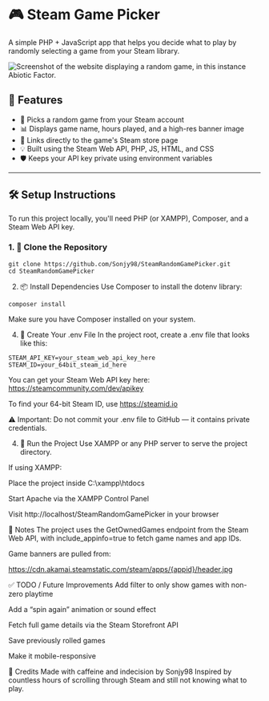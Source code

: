 # 🎮 Steam Game Picker

A simple PHP + JavaScript app that helps you decide what to play by randomly selecting a game from your Steam library.

![Screenshot of the website displaying a random game, in this instance Abiotic Factor.](https://imgur.com/XDPmpPB)

## 🧩 Features

- 🎲 Picks a random game from your Steam account
- 📊 Displays game name, hours played, and a high-res banner image
- 🔗 Links directly to the game's Steam store page
- 💡 Built using the Steam Web API, PHP, JS, HTML, and CSS
- 🛡️ Keeps your API key private using environment variables

---

## 🛠 Setup Instructions

To run this project locally, you'll need PHP (or XAMPP), Composer, and a Steam Web API key.

### 1. 🔁 Clone the Repository
```
git clone https://github.com/Sonjy98/SteamRandomGamePicker.git
cd SteamRandomGamePicker
```
2. 📦 Install Dependencies
Use Composer to install the dotenv library:
```
composer install
```
Make sure you have Composer installed on your system.

4. 🔐 Create Your .env File
In the project root, create a .env file that looks like this:
```
STEAM_API_KEY=your_steam_web_api_key_here
STEAM_ID=your_64bit_steam_id_here
```

You can get your Steam Web API key here: https://steamcommunity.com/dev/apikey

To find your 64-bit Steam ID, use https://steamid.io

⚠️ Important: Do not commit your .env file to GitHub — it contains private credentials.

4. 🚀 Run the Project
Use XAMPP or any PHP server to serve the project directory.

If using XAMPP:

Place the project inside C:\xampp\htdocs

Start Apache via the XAMPP Control Panel

Visit http://localhost/SteamRandomGamePicker in your browser

📌 Notes
The project uses the GetOwnedGames endpoint from the Steam Web API, with include_appinfo=true to fetch game names and app IDs.

Game banners are pulled from:

https://cdn.akamai.steamstatic.com/steam/apps/{appid}/header.jpg

✅ TODO / Future Improvements
Add filter to only show games with non-zero playtime

Add a “spin again” animation or sound effect

Fetch full game details via the Steam Storefront API

Save previously rolled games

Make it mobile-responsive

🧠 Credits
Made with caffeine and indecision by Sonjy98
Inspired by countless hours of scrolling through Steam and still not knowing what to play.
